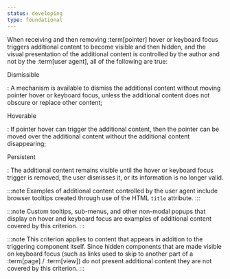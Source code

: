 ```yaml
---
status: developing
type: foundational
---
```


When receiving and then removing :term[pointer] hover or keyboard focus triggers additional content to become visible and then hidden, and the visual presentation of the additional content is controlled by the author and not by the :term[user agent], all of the following are true:

Dismissible

:  A mechanism is available to dismiss the additional content without moving pointer hover or keyboard focus, unless the additional content does not obscure or replace other content;

Hoverable

: If pointer hover can trigger the additional content, then the pointer can be moved over the additional content without the additional content disappearing;</dd>

Persistent

: The additional content remains visible until the hover or keyboard focus trigger is removed, the user dismisses it, or its information is no longer valid.

:::note
Examples of additional content controlled by the user agent include browser tooltips created through use of the HTML <code class="language-html">title</code> attribute.
:::

:::note
Custom tooltips, sub-menus, and other non-modal popups that display on hover and keyboard focus are examples of additional content covered by this criterion.
:::

:::note
This criterion applies to content that appears in addition to the triggering component itself. Since hidden components that are made visible on keyboard focus (such as links used to skip to another part of a :term[page] / :term[view]) do not present additional content they are not covered by this criterion.
:::
